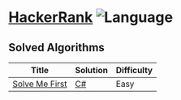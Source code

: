 # [HackerRank](https://www.hackerrank.com/benstick) ![Language](https://img.shields.io/badge/language-C%23%2FC%2B%2B-orange.svg)

## Solved Algorithms

| Title | Solution | Difficulty |
| ----- | -------- | ---------- |
[Solve Me First](https://www.hackerrank.com/challenges/solve-me-first/problem) | [C#](./algorithms/c%23/solvemefirst/solvemefirst.cs)|Easy|

